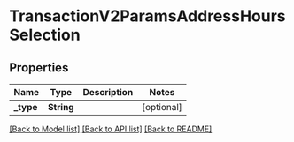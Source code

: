 # TransactionV2ParamsAddressHoursSelection

## Properties

Name | Type | Description | Notes
------------ | ------------- | ------------- | -------------
**_type** | **String** |  | [optional] 

[[Back to Model list]](../README.md#documentation-for-models) [[Back to API list]](../README.md#documentation-for-api-endpoints) [[Back to README]](../README.md)


